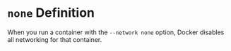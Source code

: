 # `none` Definition

When you run a container with the `--network none` option, Docker disables all networking for that container.
